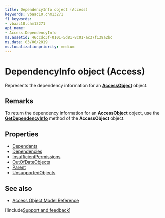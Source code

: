 ```yaml
---
title: DependencyInfo object (Access)
keywords: vbaac10.chm13271
f1_keywords:
- vbaac10.chm13271
api_name:
- Access.DependencyInfo
ms.assetid: 46ccdc3f-0101-5d81-8c01-ac37f139a2bc
ms.date: 03/06/2019
ms.localizationpriority: medium
---
```



# DependencyInfo object (Access)

Represents the dependency information for an **[AccessObject](Access.AccessObject.md)** object.


## Remarks

To return the dependency information for an **AccessObject** object, use the **[GetDependencyInfo](Access.AccessObject.GetDependencyInfo.md)** method of the **AccessObject** object.


## Properties

- [Dependants](Access.DependencyInfo.Dependants.md)
- [Dependencies](Access.DependencyInfo.Dependencies.md)
- [InsufficientPermissions](Access.DependencyInfo.InsufficientPermissions.md)
- [OutOfDateObjects](Access.DependencyInfo.OutOfDateObjects.md)
- [Parent](Access.DependencyInfo.Parent.md)
- [UnsupportedObjects](Access.DependencyInfo.UnsupportedObjects.md)

## See also

- [Access Object Model Reference](overview/Access/object-model.md)



[!include[Support and feedback](~/includes/feedback-boilerplate.md)]